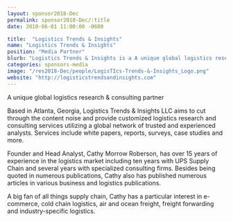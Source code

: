 ```yaml
---
layout: sponsor2018-Dec
permalink: sponsor2018-Dec/:title
date: 2010-06-01 11:00:00 -0600

title:  "Logistics Trends & Insights"
name: "Logistics Trends & Insights"
position: "Media Partner"
blurb: "Logistics Trends & Insights is a A unique global logistics research & consulting partner from Atlanta, GA."
categories: sponsors-media
image: "/res2018-Dec/people/LogisTIcs-Trends-&-Insights_Logo.png"
website: "http://logisticstrendsandinsights.com"
---
```


A unique global logistics research & consulting partner

Based in Atlanta, Georgia, Logistics Trends & Insights LLC aims to cut through the content noise and provide customized logistics research and consulting services utilizing a global network of trusted and experienced analysts. Services include white papers, reports, surveys, case studies and more.

Founder and Head Analyst, Cathy Morrow Roberson, has over 15 years of experience in the logistics market including ten years with UPS Supply Chain and several years with specialized consulting firms. Besides being quoted in numerous publications, Cathy also has published numerous articles in various business and logistics publications.

A big fan of all things supply chain, Cathy has a particular interest in e-commerce, cold chain logistics, air and ocean freight, freight forwarding and industry-specific logistics.
